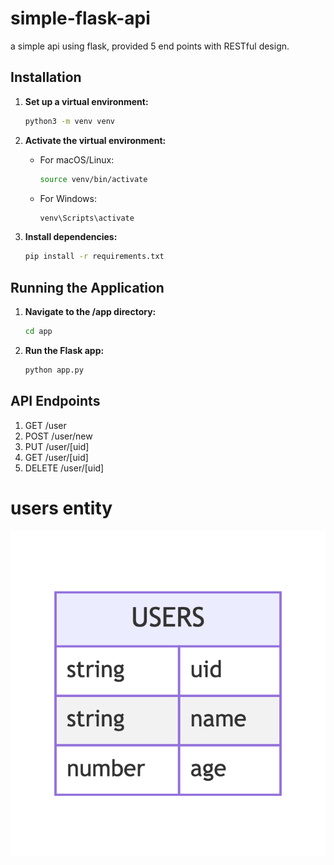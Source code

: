 # simple-flask-api
a simple api using flask, provided 5 end points with RESTful design. 

## Installation
1. **Set up a virtual environment:**
    ```bash
    python3 -m venv venv  
    ```

2. **Activate the virtual environment:**
    - For macOS/Linux:
      ```bash
      source venv/bin/activate  
      ```
    - For Windows:
      ```bash
      venv\Scripts\activate  
      ```
3. **Install dependencies:**

    ```bash
    pip install -r requirements.txt 
    ```

## Running the Application
1. **Navigate to the /app directory:**
    ```bash
    cd app
    ```
2. **Run the Flask app:**
    ```bash
    python app.py
    ```

## API Endpoints
1. GET /user
2. POST /user/new
3. PUT /user/[uid]
4. GET /user/[uid]
5. DELETE /user/[uid]

# users entity

![ERD](./docs/erd.png)
